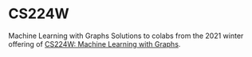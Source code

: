 # CS224W
Machine Learning with Graphs
Solutions to colabs from the 2021 winter offering of [CS224W: Machine Learning with Graphs](http://web.stanford.edu/class/cs224w/).
